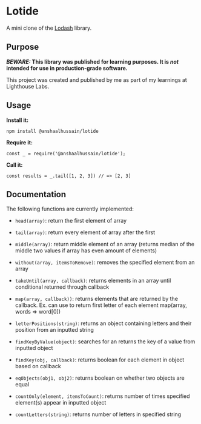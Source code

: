 # Lotide

A mini clone of the [Lodash](https://lodash.com) library.

## Purpose

**_BEWARE:_ This library was published for learning purposes. It is _not_ intended for use in production-grade software.**

This project was created and published by me as part of my learnings at Lighthouse Labs. 

## Usage

**Install it:**

`npm install @anshaalhussain/lotide`

**Require it:**

`const _ = require('@anshaalhussain/lotide');`

**Call it:**

`const results = _.tail([1, 2, 3]) // => [2, 3]`

## Documentation

The following functions are currently implemented:

* `head(array)`: return the first element of array

* `tail(array)`: return every element of array after the first

* `middle(array)`: return middle element of an array (returns median of the middle two values if array has even amount of elements)

* `without(array, itemsToRemove)`: removes the specified element from an array

* `takeUntil(array, callback)`: returns elements in an array until conditional returned through callback

* `map(array, callback))`: returns elements that are returned by the callback. Ex. can use to return first letter of each element map(array, words => word[0])

* `letterPositions(string)`: returns an object containing letters and their position from an inputted string

* `findKeyByValue(object)`: searches for an returns the key of a value from inputted object


* `findKey(obj, callback)`: returns boolean for each element in object based on callback

* `eqObjects(obj1, obj2)`: returns boolean on whether two objects are equal


* `countOnly(element, itemsToCount)`: returns number of times specified element(s) appear in inputted object

* `countLetters(string)`: returns number of letters in specified string